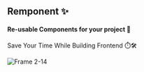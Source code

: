## Remponent ✨
#### Re-usable Components for your project 💯
Save Your Time While Building Frontend ⏱️🛠️

![Frame 2-14](https://github.com/Remponent/.github/assets/73933669/f2dbf8e4-04be-4ec0-b26f-9f94bb299786)

